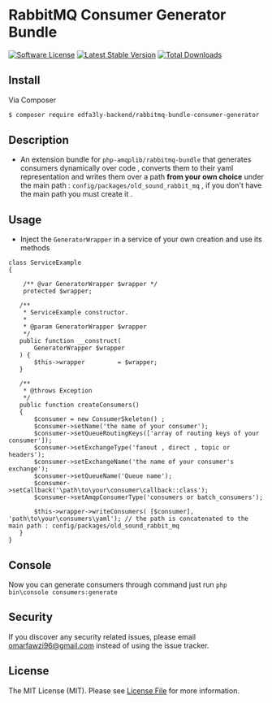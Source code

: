 # RabbitMQ Consumer Generator Bundle

[![Software License][ico-license]](LICENSE.md)
[![Latest Stable Version](https://poser.pugx.org/edfa3ly-backend/rabbitmq-bundle-consumer-generator/v/stable)](https://packagist.org/packages/edfa3ly-backend/rabbitmq-bundle-consumer-generator)
[![Total Downloads](https://poser.pugx.org/edfa3ly-backend/rabbitmq-bundle-consumer-generator/downloads)](https://packagist.org/packages/edfa3ly-backend/rabbitmq-bundle-consumer-generator)
## Install

Via Composer

``` bash
$ composer require edfa3ly-backend/rabbitmq-bundle-consumer-generator
```

## Description 
* An extension bundle for `php-amqplib/rabbitmq-bundle` that generates consumers dynamically over code , converts them to their yaml representation and writes them over a path **from your own choice** under the main path : `config/packages/old_sound_rabbit_mq` , 
if you don't have the main path you must create it .
## Usage

* Inject the `GeneratorWrapper` in a service of your own creation and use its methods 
```
class ServiceExample
{  

    /** @var GeneratorWrapper $wrapper */
    protected $wrapper;
   
   /**
    * ServiceExample constructor.
    *
    * @param GeneratorWrapper $wrapper
    */
   public function __construct(
       GeneratorWrapper $wrapper
   ) {
       $this->wrapper         = $wrapper;
   }
   
   /**
    * @throws Exception
    */
   public function createConsumers()
   {
       $consumer = new ConsumerSkeleton() ;
       $consumer->setName('the name of your consumer');
       $consumer->setQueueRoutingKeys(['array of routing keys of your consumer']);
       $consumer->setExchangeType('fanout , direct , topic or headers');
       $consumer->setExchangeName('the name of your consumer's exchange');
       $consumer->setQueueName('Queue name');
       $consumer->setCallback('\path\to\your\consumer\callback::class');
       $consumer->setAmqpConsumerType('consumers or batch_consumers');
       
       $this->wrapper->writeConsumers( [$consumer], 'path\to\your\consumers\yaml'); // the path is concatenated to the main path : config/packages/old_sound_rabbit_mq
   }
}
``` 

## Console
Now you can generate consumers through command just run `php bin\console consumers:generate`
## Security

If you discover any security related issues, please email omarfawzi96@gmail.com instead of using the issue tracker.

## License

The MIT License (MIT). Please see [License File](LICENSE.md) for more information.


[ico-license]: https://img.shields.io/badge/license-MIT-brightgreen.svg?style=flat-square